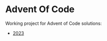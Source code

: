 # Advent Of Code

Working project for Advent of Code solutions:

- [2023](https://adventofcode.com/2023)
